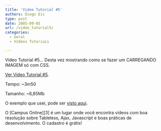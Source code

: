```yaml
---
title: 'Video Tutorial #5'
authors: Diego Eis
type: post
date: 2005-09-05
url: /video_tutorial5/
categories:
  - Geral
  - Vídeos Tutoriais

---
```

Video Tutorial #5&#8230; Desta vez mostrando como se fazer um CARREGANDO IMAGEM só com CSS. 

[Ver Video Tutorial #5][1].
  
Tempo: ~3m50
  
Tamanho: ~6,85Mb 

O exemplo que usei, pode ser [visto aqui][2]. 

O [Campus Online][3] é um lugar onde você encontra vídeos com boa resolução sobre Tableless, Ajax, Javascript e boas práticas de desenvolvimento. O cadastro é grátis!

 [1]: https://tableless.com.br/videotutorial/videotutorial5/backgroundimg.swf "Background na tag IMG"
 [2]: https://tableless.com.br/videotutorial/videotutorial5/teste.html